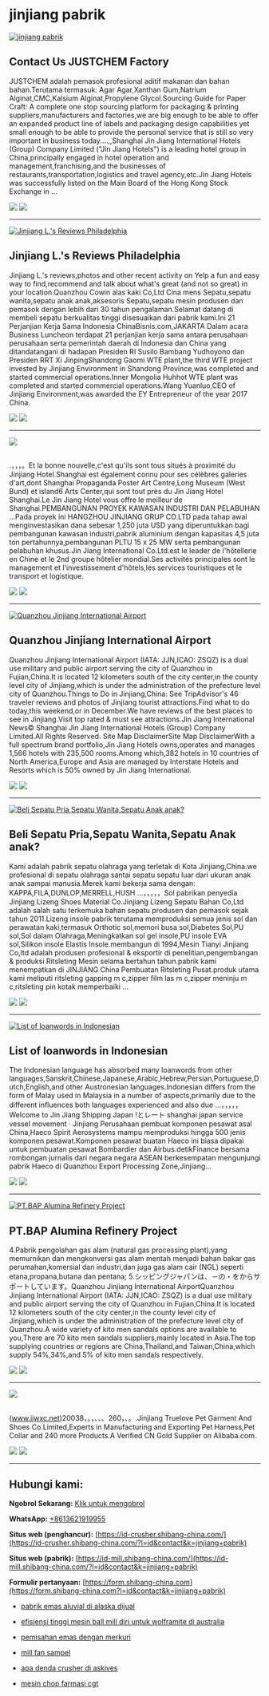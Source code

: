 # jinjiang pabrik

<a href="https://swt.shibang-china.com/?l=id&img&k=jinjiang+pabrik" target="_blank">![jinjiang pabrik](http://static.shibang-china.com/all-800x300/1047.jpg)</a>

## Contact Us JUSTCHEM Factory
JUSTCHEM adalah pemasok profesional aditif makanan dan bahan bahan.Terutama termasuk: Agar Agar,Xanthan Gum,Natrium Alginat,CMC,Kalsium Alginat,Propylene Glycol.Sourcing Guide for Paper Craft: A complete one stop sourcing platform for packaging &amp; printing suppliers,manufacturers and factories,we are big enough to be able to offer an expanded product line of labels and packaging design capabilities yet small enough to be able to provide the personal service that is still so very important in business today.…,,Shanghai Jin Jiang International Hotels (Group) Company Limited (&quot;Jin Jiang Hotels&quot;) is a leading hotel group in China,principally engaged in hotel operation and management,franchising,and the businesses of restaurants,transportation,logistics and travel agency,etc.Jin Jiang Hotels was successfully listed on the Main Board of the Hong Kong Stock Exchange in …


<a href="https://whatsapp.shibangsoft.com/WhatsApp.php" target="_blank" title="WhatsApp">![](http://static.shibang-china.com/icon/whatsapp.png)</a> <a href="https://swt.shibang-china.com/?l=id&icon&k=jinjiang+pabrik" target="_blank">![](http://static.shibang-china.com/icon/chat-id.png)</a>

---

<a href="https://swt.shibang-china.com/?l=id&img&k=jinjiang+pabrik" target="_blank">![Jinjiang L.'s Reviews Philadelphia](http://static.shibang-china.com/all-800x300/1132.jpg)</a>

## Jinjiang L.'s Reviews Philadelphia
Jinjiang L.'s reviews,photos and other recent activity on Yelp a fun and easy way to find,recommend and talk about what's great (and not so great) in your location.Quanzhou Cowin alas kaki Co,Ltd Cina mens Sepatu,sepatu wanita,sepatu anak anak,aksesoris Sepatu,sepatu mesin produsen dan pemasok dengan lebih dari 30 tahun pengalaman.Selamat datang di membeli sepatu berkualitas tinggi disesuaikan dari pabrik kami.Ini 21 Perjanjian Kerja Sama Indonesia ChinaBisnis.com,JAKARTA Dalam acara Business Luncheon terdapat 21 perjanjian kerja sama antara perusahaan perusahaan serta pemerintah daerah di Indonesia dan China yang ditandatangani di hadapan Presiden RI Susilo Bambang Yudhoyono dan Presiden RRT Xi JinpingShandong Gaomi WTE plant,the third WTE project invested by Jinjiang Environment in Shandong Province,was completed and started commercial operations.Inner Mongolia Huhhot WTE plant was completed and started commercial operations.Wang Yuanluo,CEO of Jinjiang Environment,was awarded the EY Entrepreneur of the year 2017 China.


<a href="https://whatsapp.shibangsoft.com/WhatsApp.php" target="_blank" title="WhatsApp">![](http://static.shibang-china.com/icon/whatsapp.png)</a> <a href="https://swt.shibang-china.com/?l=id&icon&k=jinjiang+pabrik" target="_blank">![](http://static.shibang-china.com/icon/chat-id.png)</a>

---

<a href="https://swt.shibang-china.com/?l=id&img&k=jinjiang+pabrik" target="_blank">![](http://static.shibang-china.com/all-800x300/409.jpg)</a>

## 
.，，，。Et la bonne nouvelle,c'est qu'ils sont tous situ&#233;s &#224; proximit&#233; du Jinjiang Hotel.Shanghai est &#233;galement connu pour ses c&#233;l&#232;bres galeries d'art,dont Shanghai Propaganda Poster Art Centre,Long Museum (West Bund) et island6 Arts Center,qui sont tout pr&#232;s du Jin Jiang Hotel Shanghai.Le Jin Jiang Hotel vous offre le meilleur de Shanghai.PEMBANGUNAN PROYEK KAWASAN INDUSTRI DAN PELABUHAN …Pada proyek ini HANGZHOU JINJIANG GRUP CO.LTD pada tahap awal menginvestasikan dana sebesar 1,250 juta USD yang diperuntukkan bagi pembangunan kawasan industri,pabrik aluminium dengan kapasitas 4,5 juta ton pertahunnya,pembangunan PLTU 15 x 25 MW serta pembangunan pelabuhan khusus.Jin Jiang International Co.Ltd.est le leader de l'h&#244;tellerie en Chine et le 2nd groupe h&#244;telier mondial.Ses activit&#233;s principales sont le management et l'investissement d'h&#244;tels,les services touristiques et le transport et logistique.


<a href="https://whatsapp.shibangsoft.com/WhatsApp.php" target="_blank" title="WhatsApp">![](http://static.shibang-china.com/icon/whatsapp.png)</a> <a href="https://swt.shibang-china.com/?l=id&icon&k=jinjiang+pabrik" target="_blank">![](http://static.shibang-china.com/icon/chat-id.png)</a>

---

<a href="https://swt.shibang-china.com/?l=id&img&k=jinjiang+pabrik" target="_blank">![Quanzhou Jinjiang International Airport](http://static.shibang-china.com/all-800x300/1228.jpg)</a>

## Quanzhou Jinjiang International Airport
Quanzhou Jinjiang International Airport (IATA: JJN,ICAO: ZSQZ) is a dual use military and public airport serving the city of Quanzhou in Fujian,China.It is located 12 kilometers south of the city center,in the county level city of Jinjiang,which is under the administration of the prefecture level city of Quanzhou.Things to Do in Jinjiang,China: See TripAdvisor's 46 traveler reviews and photos of Jinjiang tourist attractions.Find what to do today,this weekend,or in December.We have reviews of the best places to see in Jinjiang.Visit top rated &amp; must see attractions.Jin Jiang International News&#169; Shanghai Jin Jiang International Hotels (Group) Company Limited.All Rights Reserved. Site Map DisclaimerSite Map DisclaimerWith a full spectrum brand portfolio,Jin Jiang Hotels owns,operates and manages 1,566 hotels with 235,500 rooms.Among which,382 hotels in 10 countries of North America,Europe and Asia are managed by Interstate Hotels and Resorts which is 50% owned by Jin Jiang International.


<a href="https://whatsapp.shibangsoft.com/WhatsApp.php" target="_blank" title="WhatsApp">![](http://static.shibang-china.com/icon/whatsapp.png)</a> <a href="https://swt.shibang-china.com/?l=id&icon&k=jinjiang+pabrik" target="_blank">![](http://static.shibang-china.com/icon/chat-id.png)</a>

---

<a href="https://swt.shibang-china.com/?l=id&img&k=jinjiang+pabrik" target="_blank">![Beli Sepatu Pria,Sepatu Wanita,Sepatu Anak anak?](http://static.shibang-china.com/all-800x300/480.jpg)</a>

## Beli Sepatu Pria,Sepatu Wanita,Sepatu Anak anak?
Kami adalah pabrik sepatu olahraga yang terletak di Kota Jinjiang,China.we profesional di sepatu olahraga santai sepatu sepatu luar dari ukuran anak anak sampai manusia.Merek kami bekerja sama dengan: KAPPA,FILA,DUNLOP,MERRELL,HUSH …，，，，，Sol pabrikan penyedia Jinjiang Lizeng Shoes Material Co.Jinjiang Lizeng Sepatu Bahan Co,Ltd adalah salah satu terkemuka bahan sepatu produsen dan pemasok sejak tahun 2011.Lizeng insole pabrik terutama memproduksi semua jenis sol dan perawatan kaki,termasuk Orthotic sol,memori busa sol,Diabetes Sol,PU sol,Sol dalam Olahraga,Meningkatkan sol gel insole,PU insole EVA sol,Silikon insole Elastis Insole.membangun di 1994,Mesin Tianyi Jinjiang Co,ltd adalah produsen profesional &amp; eksportir di penelitian,pengembangan &amp; produksi Ritsleting Mesin selama bertahun tahun.pabrik kami menempatkan di JINJIANG China Pembuatan Ritsleting Pusat.produk utama kami meliputi ritsleting gapping m c,zipper film las m c,zipper meninju m c,ritsleting pin kotak memperbaiki …


<a href="https://whatsapp.shibangsoft.com/WhatsApp.php" target="_blank" title="WhatsApp">![](http://static.shibang-china.com/icon/whatsapp.png)</a> <a href="https://swt.shibang-china.com/?l=id&icon&k=jinjiang+pabrik" target="_blank">![](http://static.shibang-china.com/icon/chat-id.png)</a>

---

<a href="https://swt.shibang-china.com/?l=id&img&k=jinjiang+pabrik" target="_blank">![List of loanwords in Indonesian](http://static.shibang-china.com/all-800x300/1430.jpg)</a>

## List of loanwords in Indonesian
The Indonesian language has absorbed many loanwords from other languages,Sanskrit,Chinese,Japanese,Arabic,Hebrew,Persian,Portuguese,Dutch,English,and other Austronesian languages.Indonesian differs from the form of Malay used in Malaysia in a number of aspects,primarily due to the different influences both languages experienced and also due …，，，，，Welcome to Jin Jiang Shipping Japan !とレート shanghai japan service vessel movement&nbsp;&#0183;&#32;Jinjiang Perusahaan pembuat komponen pesawat asal China,Haeco Spirit Aerosystems mampu memproduksi hingga 500 jenis komponen pesawat.Komponen pesawat buatan Haeco ini biasa dipakai untuk pembuatan pesawat Bombardier dan Airbus.detikFinance bersama rombongan jurnalis dari negara negara ASEAN berkesempatan mengunjungi pabrik Haeco di Quanzhou Export Processing Zone,Jinjiang…


<a href="https://whatsapp.shibangsoft.com/WhatsApp.php" target="_blank" title="WhatsApp">![](http://static.shibang-china.com/icon/whatsapp.png)</a> <a href="https://swt.shibang-china.com/?l=id&icon&k=jinjiang+pabrik" target="_blank">![](http://static.shibang-china.com/icon/chat-id.png)</a>

---

<a href="https://swt.shibang-china.com/?l=id&img&k=jinjiang+pabrik" target="_blank">![PT.BAP Alumina Refinery Project](http://static.shibang-china.com/all-800x300/142.jpg)</a>

## PT.BAP Alumina Refinery Project
4.Pabrik pengolahan gas alam (natural gas processing plant),yang memurnikan dan mengkonversi gas alam mentah menjadi bahan bakar gas perumahan,komersial dan industri,dan juga gas alam cair (NGL) seperti etana,propana,butana dan pentana; 5.シッピングジャパンは、－の・をからサポートしています。Quanzhou Jinjiang International AirportQuanzhou Jinjiang International Airport (IATA: JJN,ICAO: ZSQZ) is a dual use military and public airport serving the city of Quanzhou in Fujian,China.It is located 12 kilometers south of the city center,in the county level city of Jinjiang,which is under the administration of the prefecture level city of Quanzhou.A wide variety of kito men sandals options are available to you,There are 70 kito men sandals suppliers,mainly located in Asia.The top supplying countries or regions are China,Thailand,and Taiwan,China,which supply 54%,34%,and 5% of kito men sandals respectively.


<a href="https://whatsapp.shibangsoft.com/WhatsApp.php" target="_blank" title="WhatsApp">![](http://static.shibang-china.com/icon/whatsapp.png)</a> <a href="https://swt.shibang-china.com/?l=id&icon&k=jinjiang+pabrik" target="_blank">![](http://static.shibang-china.com/icon/chat-id.png)</a>

---

<a href="https://swt.shibang-china.com/?l=id&img&k=jinjiang+pabrik" target="_blank">![](http://static.shibang-china.com/all-800x300/1050.jpg)</a>

## 
(www.jjwxc.net)20038，。，、、、260，、。.Jinjiang Truelove Pet Garment And Shoes Co.Limited,Experts in Manufacturing and Exporting Pet Harness,Pet Collar and 240 more Products.A Verified CN Gold Supplier on Alibaba.com.

<a href="https://whatsapp.shibangsoft.com/WhatsApp.php" target="_blank" title="WhatsApp">![](http://static.shibang-china.com/icon/whatsapp.png)</a> <a href="https://swt.shibang-china.com/?l=id&icon&k=jinjiang+pabrik" target="_blank">![](http://static.shibang-china.com/icon/chat-id.png)</a>

---
## Hubungi kami:

**Ngobrol Sekarang:** [Klik untuk mengobrol](https://swt.shibang-china.com?l=id&contact&k=jinjiang+pabrik)

**WhatsApp:**  [+8613621919955](https://whatsapp.shibangsoft.com/WhatsApp.php)

**Situs web (penghancur):** [https://id-crusher.shibang-china.com/](https://id-crusher.shibang-china.com/?l=id&contact&k=jinjiang+pabrik)

**Situs web (pabrik):** [https://id-mill.shibang-china.com/](https://id-mill.shibang-china.com/?l=id&contact&k=jinjiang+pabrik)

**Formulir pertanyaan:** [https://form.shibang-china.com](https://form.shibang-china.com?l=id&contact&k=jinjiang+pabrik)

* [pabrik emas aluvial di alaska dijual](../43/pabrik%20emas%20aluvial%20di%20alaska%20dijual.md)

* [efisiensi tinggi mesin ball mill diri untuk wolframite di australia](../50/efisiensi%20tinggi%20mesin%20ball%20mill%20diri%20untuk%20wolframite%20di%20australia.md)

* [pemisahan emas dengan merkuri](../43/pemisahan%20emas%20dengan%20merkuri.md)

* [mill fan sampel](../46/mill%20fan%20sampel.md)

* [apa denda crusher di askives](../50/apa%20denda%20crusher%20di%20askives.md)

* [mesin chop farmasi cgt](../46/mesin%20chop%20farmasi%20cgt.md)